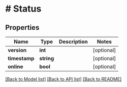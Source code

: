 # # Status

## Properties

Name | Type | Description | Notes
------------ | ------------- | ------------- | -------------
**version** | **int** |  | [optional]
**timestamp** | **string** |  | [optional]
**online** | **bool** |  | [optional]

[[Back to Model list]](../../README.md#models) [[Back to API list]](../../README.md#endpoints) [[Back to README]](../../README.md)
